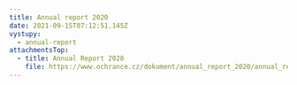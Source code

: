 ```yaml
---
title: Annual report 2020
date: 2021-09-15T07:12:51.145Z
vystupy:
  - annual-report
attachmentsTop:
  - title: Annual Report 2020
    file: https://www.ochrance.cz/dokument/annual_report_2020/annual_report_2020.pdf
---
```

